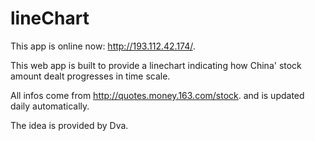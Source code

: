 # lineChart

This app is online now: http://193.112.42.174/.

This web app is built to provide a linechart indicating how China' stock amount dealt progresses in time scale.

All infos come from http://quotes.money.163.com/stock. and is updated daily automatically.

The idea is provided by Dva. 

